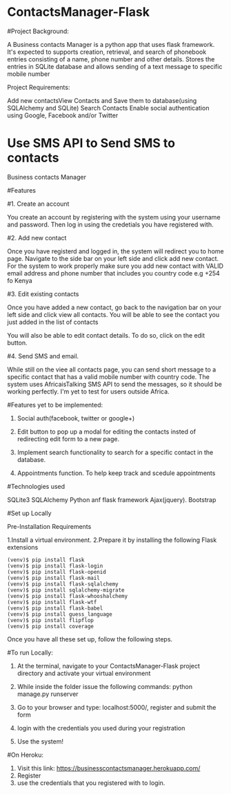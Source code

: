 
# ContactsManager-Flask
#Project Background:

A Business contacts Manager is a python app that uses flask framework. It's expected to supports creation, retrieval, and search of phonebook entries consisting of a name, phone number and other details. Stores the entries in SQLite database and allows sending of a text message to specific mobile number

Project Requirements:

Add new contactsView Contacts and Save them to database(using SQLAlchemy and SQLite) Search Contacts Enable social authentication using Google, Facebook and/or Twitter

Use SMS API to Send SMS to contacts
=======
Business contacts Manager



#Features

#1. Create an account

You create an account by registering with the system using your username and password. Then log in using the credetials you have registered with. 

#2. Add new contact

Once you have registerd and logged in, the system will redirect you to home page. Navigate to the side bar on your left side and click add new contact. For the system to work properly make sure you add new contact with VALID email address and phone number that includes you country code e.g +254 fo Kenya

#3. Edit existing contacts

Once you have added a new contact, go back to the navigation bar on your left side and click view all contacts. You will be able to see the contact you just added in the list of contacts

You will also be able to edit contact details. To do so, click on the edit button.

#4. Send SMS and email.

While still on the viee all contacts page, you can send short message to a specific contact that has a valid mobile number with country code. The system uses AfricaisTalking SMS API to send the messages, so it should be working perfectly. I'm yet to test for users outside Africa.


#Features yet to be implemented:

1. Social auth(facebook, twitter or google+)

2. Edit button to pop up a modal for editing the contacts insted of redirecting edit form to a new page.

3. Implement search functionality to search for a specific contact in the database.

4. Appointments function. To help keep track and scedule appointments


#Technologies used

SQLite3
SQLAlchemy
Python anf flask framework
Ajax(jquery).
Bootstrap


#Set up Locally

Pre-Installation Requirements

1.Install a virtual environment.
2.Prepare it by installing the following Flask extensions

	(venv)$ pip install flask
	(venv)$ pip install flask-login
	(venv)$ pip install flask-openid
	(venv)$ pip install flask-mail
	(venv)$ pip install flask-sqlalchemy
	(venv)$ pip install sqlalchemy-migrate
	(venv)$ pip install flask-whooshalchemy
	(venv)$ pip install flask-wtf
	(venv)$ pip install flask-babel
	(venv)$ pip install guess_language
	(venv)$ pip install flipflop
	(venv)$ pip install coverage

Once you have all these set up, follow the following steps.

#To run Locally:

1. At the terminal, navigate to your ContactsManager-Flask project directory and activate your virtual environment

2. While inside the folder issue the following commands: python manage.py runserver

3. Go to your browser and type: localhost:5000/, register and submit the form

4. login with the credentials you used during your registration

5. Use the system!


#On Heroku:
1. Visit this link: https://businesscontactsmanager.herokuapp.com/ 
2. Register
3. use the credentials that you registered with to login.


